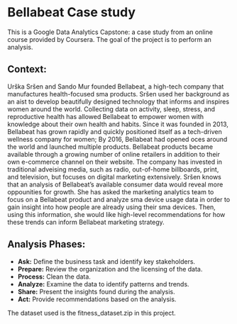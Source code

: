 <h1>Bellabeat Case study </h1>
This is a  Google Data Analytics Capstone: a case study from an online course provided by Coursera. The goal of the project is to perform an analysis.

<h2>Context: </h2>
Urška Sršen and Sando Mur founded Bellabeat, a high-tech company that manufactures health-focused sma products. Sršen used her background as an aist to develop beautifully designed technology that informs and inspires women around the world. Collecting data on activity, sleep, stress, and reproductive health has allowed Bellabeat to empower women with knowledge about their own health and habits. Since it was founded in 2013, Bellabeat has grown rapidly and quickly positioned itself as a tech-driven wellness company for women; By 2016, Bellabeat had opened oces around the world and launched multiple products. Bellabeat products became available through a growing number of online retailers in addition to their own e-commerce channel on their website. The company has invested in traditional adveising media, such as radio, out-of-home billboards, print, and television, but focuses on digital marketing extensively. Sršen knows that an analysis of Bellabeat’s available consumer data would reveal more oppounities for growth. She has asked the marketing analytics team to focus on a Bellabeat product and analyze sma device usage data in order to gain insight into how people are already using their sma devices. Then, using this information, she would like high-level recommendations for how these trends can inform Bellabeat marketing strategy. 

<h2>Analysis Phases:</h2>
<ul>
<li> <strong>Ask:</strong> Define the business task and identify key stakeholders.</li>
<li><strong>Prepare:</strong> Review the organization and the licensing of the data.</li>
<li><strong>Process:</strong> Clean the data.</li>
<li><strong>Analyze:</strong> Examine the data to identify patterns and trends.</li>
<li><strong>Share:</strong> Present the insights found during the analysis.</li>
<li><strong>Act:</strong> Provide recommendations based on the analysis.</li>
</ul>

The dataset used is the fitness_dataset.zip in this project. 
